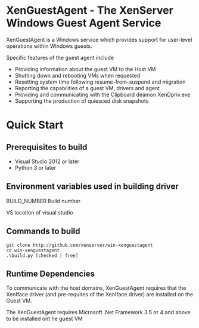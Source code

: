 XenGuestAgent - The XenServer Windows Guest Agent Service
==========================================

XenGuestAgent is a Windows service which provides support for user-level
operations within Windows guests.

Specific features of the guest agent include

*    Providing information about the guest VM to the Host VM
*    Shutting down and rebooting VMs when requested
*    Resetting system time following resume-from-suspend and migration
*    Reporting the capabilities of a guest VM, drivers and agent
*    Providing and communicating with the Clipboard deamon XenDpriv.exe
*    Supporting the production of quiesced disk snapshots

Quick Start
===========

Prerequisites to build
----------------------

*   Visual Studio 2012 or later 
*   Python 3 or later 

Environment variables used in building driver
-----------------------------

BUILD\_NUMBER Build number

VS location of visual studio

Commands to build
-----------------

    git clone http://github.com/xenserver/win-xenguestagent
    cd win-xenguestagent
    .\build.py [checked | free]

Runtime Dependencies
--------------------

To communicate with the host domains, XenGuestAgent requires that the
XenIface driver (and pre-requites of the XenIface driver) are installed
on the Guest VM.

The XenGuestAgent requires Microsoft .Net Framework 3.5 or 4 and above
to be installed ont he guest VM
